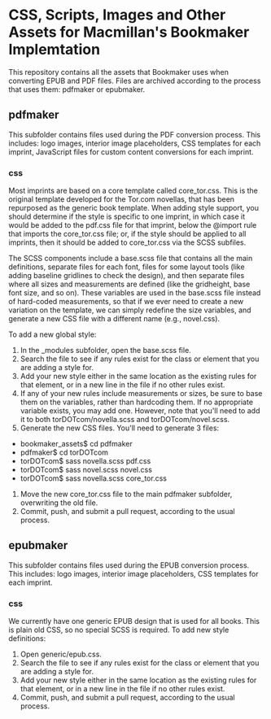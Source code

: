 # CSS, Scripts, Images and Other Assets for Macmillan's Bookmaker Implemtation

This repository contains all the assets that Bookmaker uses when converting EPUB and PDF files. Files are archived according to the process that uses them: pdfmaker or epubmaker.

## pdfmaker

This subfolder contains files used during the PDF conversion process. This includes: logo images, interior image placeholders, CSS templates for each imprint, JavaScript files for custom content conversions for each imprint.

### css

Most imprints are based on a core template called core_tor.css. This is the original template developed for the Tor.com novellas, that has been repurposed as the generic book template. When adding style support, you should determine if the style is specific to one imprint, in which case it would be added to the pdf.css file for that imprint, below the @import rule that imports the core_tor.css file; or, if the style should be applied to all imprints, then it should be added to core_tor.css via the SCSS subfiles.

The SCSS components include a base.scss file that contains all the main definitions, separate files for each font, files for some layout tools (like adding baseline gridlines to check the design), and then separate files where all sizes and measurements are defined (like the gridheight, base font size, and so on). These variables are used in the base.scss file instead of hard-coded measurements, so that if we ever need to create a new variation on the template, we can simply redefine the size variables, and generate a new CSS file with a different name (e.g., novel.css).

To add a new global style:

1. In the _modules subfolder, open the base.scss file.
1. Search the file to see if any rules exist for the class or element that you are adding a style for.
1. Add your new style either in the same location as the existing rules for that element, or in a new line in the file if no other rules exist.
1. If any of your new rules include measurements or sizes, be sure to base them on the variables, rather than hardcoding them. If no appropriate variable exists, you may add one. However, note that you'll need to add it to both torDOTcom/novella.scss and torDOTcom/novel.scss.
1. Generate the new CSS files. You'll need to generate 3 files:
  * bookmaker_assets$ cd pdfmaker
  * pdfmaker$ cd torDOTcom
  * torDOTcom$ sass novella.scss pdf.css
  * torDOTcom$ sass novel.scss novel.css
  * torDOTcom$ sass novella.scss core_tor.css
1. Move the new core_tor.css file to the main pdfmaker subfolder, overwriting the old file.
1. Commit, push, and submit a pull request, according to the usual process.

## epubmaker

This subfolder contains files used during the EPUB conversion process. This includes: logo images, interior image placeholders, CSS templates for each imprint.

### css

We currently have one generic EPUB design that is used for all books. This is plain old CSS, so no special SCSS is required. To add new style definitions:

1. Open generic/epub.css.
1. Search the file to see if any rules exist for the class or element that you are adding a style for.
1. Add your new style either in the same location as the existing rules for that element, or in a new line in the file if no other rules exist.
1. Commit, push, and submit a pull request, according to the usual process.
